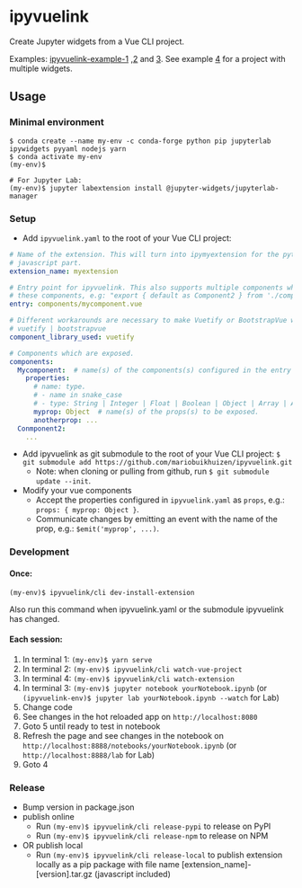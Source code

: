 # ipyvuelink

Create Jupyter widgets from a Vue CLI project.

Examples: [ipyvuelink-example-1](https://github.com/mariobuikhuizen/ipyvuelink-example-1/tree/test-1b)
,[2](https://github.com/mariobuikhuizen/ipyvuelink-example-2/tree/ipyvuelink) and
[3](https://github.com/mariobuikhuizen/ipyvuelink-example-3/tree/ipyvuelink). See example
[4](https://github.com/mariobuikhuizen/ipyvuelink-example-4) for a project with multiple widgets.


## Usage

### Minimal environment
```
$ conda create --name my-env -c conda-forge python pip jupyterlab ipywidgets pyyaml nodejs yarn
$ conda activate my-env
(my-env)$

# For Jupyter Lab:
(my-env)$ jupyter labextension install @jupyter-widgets/jupyterlab-manager
```

### Setup
* Add `ipyvuelink.yaml` to the root of your Vue CLI project:
```yaml
# Name of the extension. This will turn into ipymyextension for the python part and jupyter-myextension for the 
# javascript part.
extension_name: myextension

# Entry point for ipyvuelink. This also supports multiple components when using an .js file with exports for
# these components, e.g: "export { default as Component2 } from './components/component2'" for component2.vue etc.
entry: components/mycomponent.vue

# Different workarounds are necessary to make Vuetify or BootstrapVue work inside a notebook. 
# vuetify | bootstrapvue
component_library_used: vuetify

# Components which are exposed.
components:
  Mycomponent:  # name(s) of the components(s) configured in the entry property above.  
    properties:
      # name: type.
      # - name in snake_case
      # - type: String | Integer | Float | Boolean | Object | Array | Any
      myprop: Object  # name(s) of the props(s) to be exposed.
      anotherprop: ...
  Conmponent2:
    ...
```
* Add ipyvuelink as git submodule to the root of your Vue CLI project:
`$ git submodule add https://github.com/mariobuikhuizen/ipyvuelink.git`
  * Note: when cloning or pulling from github, run `$ git submodule update --init`.
* Modify your vue components
  * Accept the properties configured in `ipyvuelink.yaml` as `props`, e.g.: `props: { myprop: Object }`.
  * Communicate changes by emitting an event with the name of the prop, e.g.: `$emit('myprop', ...)`.

### Development

#### Once:
```
(my-env)$ ipyvuelink/cli dev-install-extension
```
Also run this command when ipyvuelink.yaml or the submodule ipyvuelink has changed.

#### Each session:

1. In terminal 1: `(my-env)$ yarn serve`
2. In terminal 2: `(my-env)$ ipyvuelink/cli watch-vue-project`
3. In terminal 4: `(my-env)$ ipyvuelink/cli watch-extension`
4. In terminal 3: `(my-env)$ jupyter notebook yourNotebook.ipynb` (or `(ipyvuelink-env)$ jupyter lab yourNotebook.ipynb --watch` for Lab)
5. Change code
6. See changes in the hot reloaded app on `http://localhost:8080`
7. Goto 5 until ready to test in notebook
8. Refresh the page and see changes in the notebook on `http://localhost:8888/notebooks/yourNotebook.ipynb` (or `http://localhost:8888/lab` for Lab)
9. Goto 4

### Release

* Bump version in package.json
* publish online
    * Run `(my-env)$ ipyvuelink/cli release-pypi` to release on PyPI
    * Run `(my-env)$ ipyvuelink/cli release-npm` to release on NPM
 * OR publish local
    * Run `(my-env)$ ipyvuelink/cli release-local` to publish extension locally as a pip package 
    with file name [extension_name]-[version].tar.gz (javascript included)